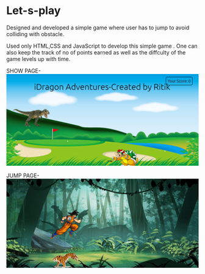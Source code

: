 # Let-s-play

Designed and developed a simple game 
where user has to jump to avoid colliding with obstacle.

Used only HTML,CSS and JavaScript to develop this simple game . One can also keep the track of no of points earned as well as 
the diffculty of the game levels up with time.


SHOW PAGE-
![alt text](https://github.com/ritikks/Let-s-play/blob/main/game-images/jump-page.png)

JUMP PAGE-
![alt text](https://github.com/ritikks/Let-s-play/blob/main/game-images/jump%20image.png)
